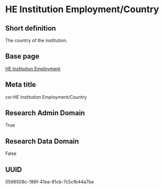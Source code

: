 # HE Institution Employment/Country
## Short definition
The country of the institution.
## Base page
[HE Institution Employment](https://github.com/EuroCRIS/CASRAI-Dictionairies/blob/main/Objects/HE%20Institution%20Employment.md)
## Meta title
csr:HE Institution Employment/Country
## Research Admin Domain
True
## Research Data Domain
False
## UUID
0566508c-186f-41ea-91cb-7c5cfb44a7be
